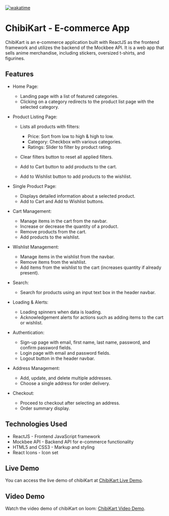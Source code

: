 [![wakatime](https://wakatime.com/badge/user/96974b03-e435-4d4d-89a2-486553721b5a/project/ed1f4ba3-4773-438a-9b35-11f06afe9a84.svg)](https://wakatime.com/badge/user/96974b03-e435-4d4d-89a2-486553721b5a/project/ed1f4ba3-4773-438a-9b35-11f06afe9a84)
# ChibiKart - E-commerce App

ChibiKart is an e-commerce application built with ReactJS as the frontend framework and utilizes the backend of the Mockbee API. It is a web app that sells anime merchandise, including stickers, oversized t-shirts, and figurines.

## Features

- Home Page:
  - Landing page with a list of featured categories.
  - Clicking on a category redirects to the product list page with the selected category.   

- Product Listing Page:
  - Lists all products with filters:
    
    - Price: Sort from low to high & high to low.
    - Category: Checkbox with various categories.
    - Ratings: Slider to filter by product rating.
  - Clear filters button to reset all applied filters.
  - Add to Cart button to add products to the cart.
  - Add to Wishlist button to add products to the wishlist.

- Single Product Page:
  - Displays detailed information about a selected product.
  - Add to Cart and Add to Wishlist buttons.

- Cart Management:
  - Manage items in the cart from the navbar.
  - Increase or decrease the quantity of a product.
  - Remove products from the cart.
  - Add products to the wishlist.

- Wishlist Management:
  - Manage items in the wishlist from the navbar.
  - Remove items from the wishlist.
  - Add items from the wishlist to the cart (increases quantity if already present).

- Search:
  - Search for products using an input text box in the header navbar.

- Loading & Alerts:
  - Loading spinners when data is loading.
  - Acknowledgement alerts for actions such as adding items to the cart or wishlist.

- Authentication:
  - Sign-up page with email, first name, last name, password, and confirm password fields.
  - Login page with email and password fields.
  - Logout button in the header navbar.

- Address Management:
  - Add, update, and delete multiple addresses.
  - Choose a single address for order delivery.

- Checkout:
  - Proceed to checkout after selecting an address.
  - Order summary display.

## Technologies Used

- ReactJS - Frontend JavaScript framework
- Mockbee API - Backend API for e-commerce functionality
- HTML5 and CSS3 - Markup and styling
- React Icons - Icon set
  
## Live Demo

You can access the live demo of chibiKart at [ChibiKart Live Demo](https://chibikart.vercel.app/).

## Video Demo

Watch the video demo of chibiKart on loom: [ChibiKart Video Demo](https://www.loom.com/share/fdbcfadcb09645ffb99e4f6f43d2d89e?sid=4e34ab3a-e889-4d1e-b1f5-e7888764563b).



